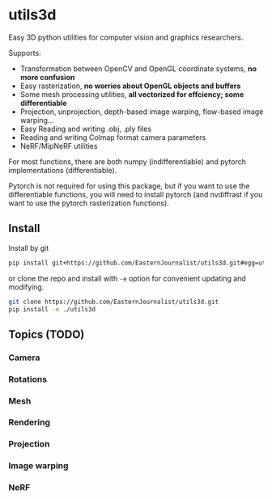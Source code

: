 # utils3d
Easy 3D python utilities for computer vision and graphics researchers.

Supports:
* Transformation between OpenCV and OpenGL coordinate systems, **no more confusion**
* Easy rasterization, **no worries about OpenGL objects and buffers**
* Some mesh processing utilities, **all vectorized for effciency; some differentiable**
* Projection, unprojection, depth-based image warping, flow-based image warping...
* Easy Reading and writing .obj, .ply files
* Reading and writing Colmap format camera parameters
* NeRF/MipNeRF utilities

For most functions, there are both numpy (indifferentiable) and pytorch implementations (differentiable).

Pytorch is not required for using this package, but if you want to use the differentiable functions, you will need to install pytorch (and nvdiffrast if you want to use the pytorch rasterization functions).

## Install

Install by git

```bash
pip install git+https://github.com/EasternJournalist/utils3d.git#egg=utils3d
```

or clone the repo and install with `-e` option for convenient updating and modifying.

```bash
git clone https://github.com/EasternJournalist/utils3d.git
pip install -e ./utils3d
```

## Topics (TODO)

### Camera

### Rotations

### Mesh

### Rendering

### Projection

### Image warping

### NeRF